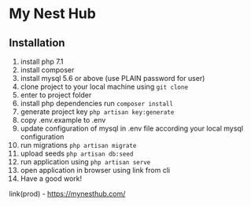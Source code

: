 # My Nest Hub

## Installation

1. install php 7.1
1. install composer
1. install mysql 5.6 or above (use PLAIN password for user)
1. clone project to your local machine using `git clone`
1. enter to project folder
1. install php dependencies run `composer install`
1. generate project key `php artisan key:generate`
1. copy .env.example to .env
1. update configuration of mysql in .env file according your local mysql configuration
1. run migrations `php artisan migrate`
1. upload seeds `php artisan db:seed`
1. run application using `php artisan serve`
1. open application in browser using link from cli
1. Have a good work!

link(prod) - https://mynesthub.com/
